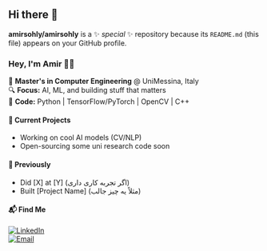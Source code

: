 <!--  -->
## Hi there 👋


**amirsohly/amirsohly** is a ✨ _special_ ✨ repository because its `README.md` (this file) appears on your GitHub profile.

### **Hey, I'm Amir** 👨‍💻  

📍 **Master's in Computer Engineering** @ UniMessina, Italy  
🔍 **Focus:** AI, ML, and building stuff that matters  
🚀 **Code:** Python | TensorFlow/PyTorch | OpenCV | C++  

#### **🌱 Current Projects**  
- Working on cool AI models (CV/NLP)  
- Open-sourcing some uni research code soon  

#### **💼 Previously**  
- Did [X] at [Y] (اگر تجربه کاری داری)  
- Built [Project Name] (مثلاً یه چیز جالب)  

#### **📬 Find Me**  
[![LinkedIn](https://img.shields.io/badge/LinkedIn-Connect-blue)](https://www.linkedin.com/in/amirsohly/)  
[![Email](https://img.shields.io/badge/Email-Reach%20Out-red)](mailto:your-email@example.com)  


